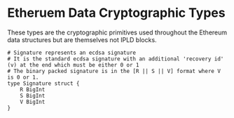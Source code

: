 # Etheruem Data Cryptographic Types
These types are the cryptographic primitives used throughout the Ethereum data structures but
are themselves not IPLD blocks.

```ipldsch
# Signature represents an ecdsa signature
# It is the standard ecdsa signature with an additional 'recovery id' (v) at the end which must be either 0 or 1
# The binary packed signature is in the [R || S || V] format where V is 0 or 1.
type Signature struct {
    R BigInt
    S BigInt
    V BigInt
}
```